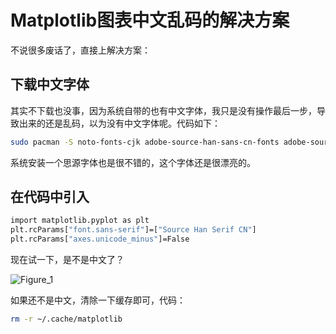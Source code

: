 # Matplotlib图表中文乱码的解决方案

不说很多废话了，直接上解决方案：

## 下载中文字体

其实不下载也没事，因为系统自带的也有中文字体，我只是没有操作最后一步，导致出来的还是乱码，以为没有中文字体呢。代码如下：
```bash
sudo pacman -S noto-fonts-cjk adobe-source-han-sans-cn-fonts adobe-source-han-serif-cn-fonts
```
系统安装一个思源字体也是很不错的，这个字体还是很漂亮的。

## 在代码中引入

```bash
import matplotlib.pyplot as plt
plt.rcParams["font.sans-serif"]=["Source Han Serif CN"] 
plt.rcParams["axes.unicode_minus"]=False
```
现在试一下，是不是中文了？

![Figure_1](https://cdn.staticaly.com/gh/ewader/img@master/20221023/Figure_1.qkhuhiv1jao.webp)

如果还不是中文，清除一下缓存即可，代码：
```bash
rm -r ~/.cache/matplotlib
```

